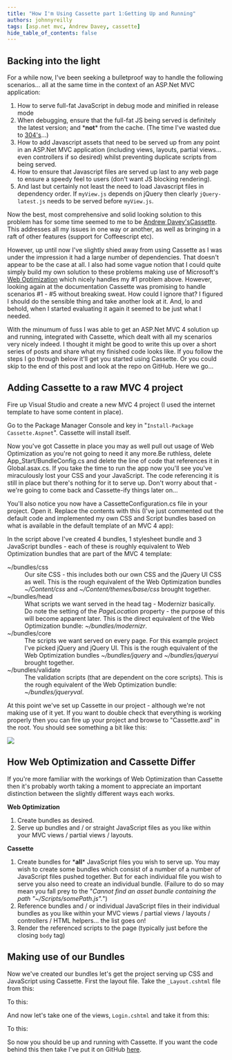 ```yaml
---
title: "How I'm Using Cassette part 1:Getting Up and Running"
authors: johnnyreilly
tags: [asp.net mvc, Andrew Davey, cassette]
hide_table_of_contents: false
---
```

## Backing into the light

 For a while now, I've been seeking a bulletproof way to handle the following scenarios... all at the same time in the context of an ASP.Net MVC application:

1. How to serve full-fat JavaScript in debug mode and minified in release mode
2. When debugging, ensure that the full-fat JS being served is definitely the latest version; and \***not**\* from the cache. (The time I've wasted due to [304's](http://en.wikipedia.org/wiki/List_of_HTTP_status_codes#304)...)
3. How to add Javascript assets that need to be served up from any point in an ASP.Net MVC application (including views, layouts, partial views... even controllers if so desired) whilst preventing duplicate scripts from being served.
4. How to ensure that Javascript files are served up last to any web page to ensure a speedy feel to users (don't want JS blocking rendering).
5. And last but certainly not least the need to load Javascript files in dependency order. If `myView.js` depends on jQuery then clearly `jQuery-latest.js` needs to be served before `myView.js`.



Now the best, most comprehensive and solid looking solution to this problem has for some time seemed to me to be [Andrew Davey's](http://aboutcode.net/)[Cassette](http://getcassette.net/). This addresses all my issues in one way or another, as well as bringing in a raft of other features (support for Coffeescript etc).

However, up until now I've slightly shied away from using Cassette as I was under the impression it had a large number of dependencies. That doesn't appear to be the case at all. I also had some vague notion that I could quite simply build my own solution to these problems making use of Microsoft's [Web Optimization](http://nuget.org/packages/Microsoft.AspNet.Web.Optimization/1.0.0) which nicely handles my #1 problem above. However, looking again at the documentation Cassette was promising to handle scenarios #1 - #5 without breaking sweat. How could I ignore that? I figured I should do the sensible thing and take another look at it. And, lo and behold, when I started evaluating it again it seemed to be just what I needed.

With the minumum of fuss I was able to get an ASP.Net MVC 4 solution up and running, integrated with Cassette, which dealt with all my scenarios very nicely indeed. I thought it might be good to write this up over a short series of posts and share what my finished code looks like. If you follow the steps I go through below it'll get you started using Cassette. Or you could skip to the end of this post and look at the repo on GitHub. Here we go...

## Adding Cassette to a raw MVC 4 project

Fire up Visual Studio and create a new MVC 4 project (I used the internet template to have some content in place).

Go to the Package Manager Console and key in "`Install-Package Cassette.Aspnet`". Cassette will install itself.

Now you've got Cassette in place you may as well pull out usage of Web Optimization as you're not going to need it any more.Be ruthless, delete App\_Start/BundleConfig.cs and delete the line of code that references it in Global.asax.cs. If you take the time to run the app now you'll see you've miraculously lost your CSS and your JavaScript. The code referencing it is still in place but there's nothing for it to serve up. Don't worry about that - we're going to come back and Cassette-ify things later on...

You'll also notice you now have a CassetteConfiguration.cs file in your project. Open it. Replace the contents with this (I've just commented out the default code and implemented my own CSS and Script bundles based on what is available in the default template of an MVC 4 app):

<script src="https://gist.github.com/johnnyreilly/5393608.js?file=CassetteConfiguration.cs"></script>

In the script above I've created 4 bundles, 1 stylesheet bundle and 3 JavaScript bundles - each of these is roughly equivalent to Web Optimization bundles that are part of the MVC 4 template:

<dl><dt>~/bundles/css</dt><dd>Our site CSS - this includes both our own CSS and the jQuery UI CSS as well. This is the rough equivalent of the Web Optimization bundles <em>~/Content/css</em> and <em>~/Content/themes/base/css</em> brought together.</dd><dt>~/bundles/head</dt><dd>What scripts we want served in the head tag - Modernizr basically. Do note the setting of the <em>PageLocation</em> property - the purpose of this will become apparent later. This is the direct equivalent of the Web Optimization bundle: <em>~/bundles/modernizr</em>.</dd><dt>~/bundles/core</dt><dd>The scripts we want served on every page. For this example project I've picked jQuery and jQuery UI. This is the rough equivalent of the Web Optimization bundles <em>~/bundles/jquery</em> and <em>~/bundles/jqueryui</em> brought together.</dd><dt>~/bundles/validate</dt><dd>The validation scripts (that are dependent on the core scripts). This is the rough equivalent of the Web Optimization bundle: <em>~/bundles/jqueryval</em>.</dd></dl>

At this point we've set up Cassette in our project - although we're not making use of it yet. If you want to double check that everything is working properly then you can fire up your project and browse to "Cassette.axd" in the root. You should see something a bit like this:

![](https://1.bp.blogspot.com/-xM9iU6HjB7o/UWzjAN5EieI/AAAAAAAAAaA/EAXTTnD6vdY/s320/CassetteScripts.png)

## How Web Optimization and Cassette Differ

If you're more familiar with the workings of Web Optimization than Cassette then it's probably worth taking a moment to appreciate an important distinction between the slightly different ways each works.

**Web Optimization**

1. Create bundles as desired.
2. Serve up bundles and / or straight JavaScript files as you like within your MVC views / partial views / layouts. 



**Cassette**

1. Create bundles for \***all**\* JavaScript files you wish to serve up. You may wish to create some bundles which consist of a number of a number of JavaScript files pushed together. But for each individual file you wish to serve you also need to create an individual bundle. (Failure to do so may mean you fall prey to the "*Cannot find an asset bundle containing the path "\~/Scripts/somePath.js".*")
2. Reference bundles and / or individual JavaScript files in their individual bundles as you like within your MVC views / partial views / layouts / controllers / HTML helpers... the list goes on!
3. Render the referenced scripts to the page (typically just before the closing `body` tag)



## Making use of our Bundles

Now we've created our bundles let's get the project serving up CSS and JavaScript using Cassette. First the layout file. Take the `_Layout.cshtml` file from this:

<script src="https://gist.github.com/johnnyreilly/5393608.js?file=_LayoutBefore.cshtml"></script>

To this:

<script src="https://gist.github.com/johnnyreilly/5393608.js?file=_LayoutAfter.cshtml"></script>

And now let's take one of the views, `Login.cshtml` and take it from this:

<script src="https://gist.github.com/johnnyreilly/5393608.js?file=LoginBefore.cshtml"></script>

To this:

<script src="https://gist.github.com/johnnyreilly/5393608.js?file=LoginAfter.cshtml"></script>

So now you should be up and running with Cassette. If you want the code behind this then take I've put it on GitHub [here](https://github.com/johnnyreilly/CassetteDemo).


